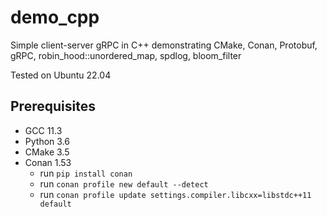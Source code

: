 # demo_cpp
Simple client-server gRPC in C++ demonstrating CMake, Conan, Protobuf, gRPC, robin_hood::unordered_map, spdlog, bloom_filter

Tested on Ubuntu 22.04

## Prerequisites
- GCC 11.3
- Python 3.6
- CMake 3.5
- Conan 1.53
    - run `pip install conan`
    - run `conan profile new default --detect`
    - run `conan profile update settings.compiler.libcxx=libstdc++11 default`